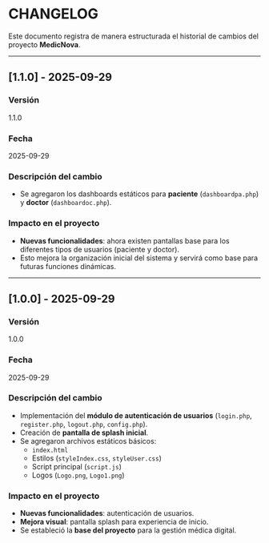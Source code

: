 # CHANGELOG

Este documento registra de manera estructurada el historial de cambios del proyecto **MedicNova**.

---

## [1.1.0] - 2025-09-29
### Versión
1.1.0  

### Fecha
2025-09-29  

### Descripción del cambio
- Se agregaron los dashboards estáticos para **paciente** (`dashboardpa.php`) y **doctor** (`dashboardoc.php`).  

### Impacto en el proyecto
- **Nuevas funcionalidades**: ahora existen pantallas base para los diferentes tipos de usuarios (paciente y doctor).  
- Esto mejora la organización inicial del sistema y servirá como base para futuras funciones dinámicas.  

---

## [1.0.0] - 2025-09-29
### Versión
1.0.0  

### Fecha
2025-09-29  

### Descripción del cambio
- Implementación del **módulo de autenticación de usuarios** (`login.php`, `register.php`, `logout.php`, `config.php`).  
- Creación de **pantalla de splash inicial**.  
- Se agregaron archivos estáticos básicos:  
  - `index.html`  
  - Estilos (`styleIndex.css`, `styleUser.css`)  
  - Script principal (`script.js`)  
  - Logos (`Logo.png`, `Logo1.png`)  

### Impacto en el proyecto
- **Nuevas funcionalidades**: autenticación de usuarios.  
- **Mejora visual**: pantalla splash para experiencia de inicio.  
- Se estableció la **base del proyecto** para la gestión médica digital.  
